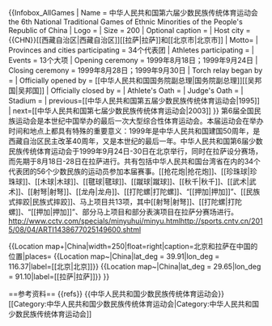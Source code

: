 {{Infobox_AllGames
| Name = 中华人民共和国第六届少数民族传统体育运动会<br/>the 6th National Traditional Games of Ethnic Minorities of the People's Republic of China
| Logo = <!-- 檔案不存在 中华人民共和国第六届少数民族传统体育运动会会徽.gif -->
| Size = 200
| Optional caption = 
| Host city = {{CHN}}[[西藏自治区|西藏自治区]][[拉萨|拉萨]]和[[北京市|北京市]]
| Motto= 
| Provinces and cities participating = 34个代表团
| Athletes participating = 
| Events = 13个大项
| Opening ceremony = 1999年8月18日；1999年9月24日
| Closing ceremony = 1999年8月28日；1999年9月30日
| Torch relay began by = 
| Officially opened by = [[中华人民共和国国务院副总理|国务院副总理]][[吴邦国|吴邦国]]
| Officially closed by = 
| Athlete's Oath = 
| Judge's Oath = 
| Stadium = 
| previous=[[中华人民共和国第五届少数民族传统体育运动会|1995]]
| next=[[中华人民共和国第七届少数民族传统体育运动会|2003]]
}}
第6届全国民族运动会是本世纪中国举办的最后一次大型综合性体育运动会。本届运动会在举办时间和地点上都具有特殊的重要意义：1999年是中华人民共和国建国50周年，是西藏自治区民主改革40周年，又是本世纪的最后一年。中华人民共和国第6届少数民族传统体育运动会于1999年9月24日-30日在北京举行，同时在拉萨设分赛场，而先期于8月18日-28日在拉萨进行。共有包括中华人民共和国台湾省在内的34个代表团的56个少数民族的运动员参加本届赛事。[[抢花炮|抢花炮]]、[[珍珠球|珍珠球]]、[[木球|木球]]、[[毽球|毽球]]、[[蹴球|蹴球]]、[[秋千|秋千]]、[[武术|武术]]、[[射弩|射弩]]、[[龙舟|龙舟]]、[[打陀螺|打陀螺]]、“[[押加|押加]]”、[[民族式摔跤|民族式摔跤]]、马上项目共13项，其中[[射弩|射弩]]、[[打陀螺|打陀螺]]、“[[押加|押加]]”、部分马上项目和部分表演项目在拉萨分赛场进行。<ref>http://www.cctv.com/specials/minyuhui/minyu.html</ref><ref>http://sports.cntv.cn/2015/08/04/ARTI1438677025149600.shtml</ref>

</div>
{{Location map+|China|width=250|float=right|caption=北京和拉萨在中国的位置|places=
{{Location map~|China|lat_deg = 39.91|lon_deg = 116.37|label=[[北京|北京]]}}
{{Location map~|China|lat_deg =
29.65|lon_deg = 91.10|label=[[拉萨|拉萨]]}}
}}
</div>

==参考资料==
{{refs}}
{{中华人民共和国少数民族传统体育运动会}}
[[Category:中华人民共和国少数民族传统体育运动会|Category:中华人民共和国少数民族传统体育运动会]]